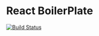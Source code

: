 # React BoilerPlate

[![Build Status](https://travis-ci.org/ViBiOh/funds-ob.svg?branch=master)](https://travis-ci.org/ViBiOh/funds-ob)
